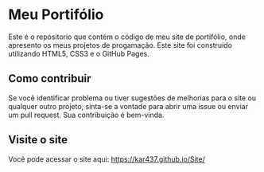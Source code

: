 # Meu Portifólio

Este é o repósitorio que contém o código de meu site de portifólio, onde apresento os meus projetos de progamação.
Este site foi construido utilizando HTML5, CSS3 e o GitHub Pages.

## Como contribuir

Se você identificar problema ou tiver sugestões de melhorias para o site ou qualquer outro projeto, sinta-se a vontade para abrir uma issue ou enviar um pull request. Sua contribuição é bem-vinda.

## Visite o site

Você pode acessar o site aqui: https://kar437.github.io/Site/
